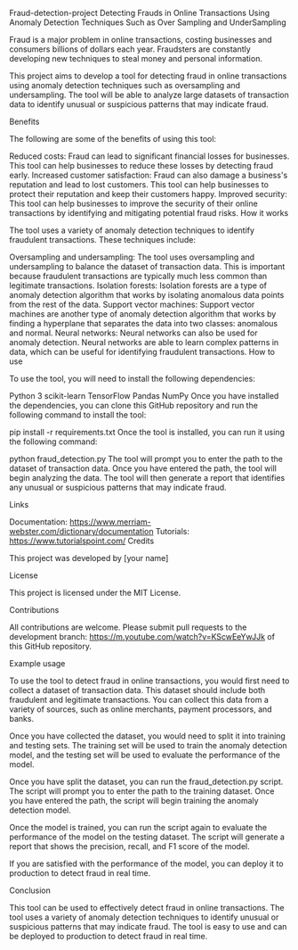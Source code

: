 Fraud-detection-project
Detecting Frauds in Online Transactions Using Anomaly Detection Techniques Such as Over Sampling and UnderSampling

Fraud is a major problem in online transactions, costing businesses and consumers billions of dollars each year. Fraudsters are constantly developing new techniques to steal money and personal information.

This project aims to develop a tool for detecting fraud in online transactions using anomaly detection techniques such as oversampling and undersampling. The tool will be able to analyze large datasets of transaction data to identify unusual or suspicious patterns that may indicate fraud.

Benefits

The following are some of the benefits of using this tool:

Reduced costs: Fraud can lead to significant financial losses for businesses. This tool can help businesses to reduce these losses by detecting fraud early.
Increased customer satisfaction: Fraud can also damage a business's reputation and lead to lost customers. This tool can help businesses to protect their reputation and keep their customers happy.
Improved security: This tool can help businesses to improve the security of their online transactions by identifying and mitigating potential fraud risks.
How it works

The tool uses a variety of anomaly detection techniques to identify fraudulent transactions. These techniques include:

Oversampling and undersampling: The tool uses oversampling and undersampling to balance the dataset of transaction data. This is important because fraudulent transactions are typically much less common than legitimate transactions.
Isolation forests: Isolation forests are a type of anomaly detection algorithm that works by isolating anomalous data points from the rest of the data.
Support vector machines: Support vector machines are another type of anomaly detection algorithm that works by finding a hyperplane that separates the data into two classes: anomalous and normal.
Neural networks: Neural networks can also be used for anomaly detection. Neural networks are able to learn complex patterns in data, which can be useful for identifying fraudulent transactions.
How to use

To use the tool, you will need to install the following dependencies:

Python 3
scikit-learn
TensorFlow
Pandas
NumPy
Once you have installed the dependencies, you can clone this GitHub repository and run the following command to install the tool:

pip install -r requirements.txt
Once the tool is installed, you can run it using the following command:

python fraud_detection.py
The tool will prompt you to enter the path to the dataset of transaction data. Once you have entered the path, the tool will begin analyzing the data. The tool will then generate a report that identifies any unusual or suspicious patterns that may indicate fraud.

Links

Documentation: https://www.merriam-webster.com/dictionary/documentation
Tutorials: https://www.tutorialspoint.com/
Credits

This project was developed by [your name]

License

This project is licensed under the MIT License.

Contributions

All contributions are welcome. Please submit pull requests to the development branch: https://m.youtube.com/watch?v=KScwEeYwJJk of this GitHub repository.

Example usage

To use the tool to detect fraud in online transactions, you would first need to collect a dataset of transaction data. This dataset should include both fraudulent and legitimate transactions. You can collect this data from a variety of sources, such as online merchants, payment processors, and banks.

Once you have collected the dataset, you would need to split it into training and testing sets. The training set will be used to train the anomaly detection model, and the testing set will be used to evaluate the performance of the model.

Once you have split the dataset, you can run the fraud_detection.py script. The script will prompt you to enter the path to the training dataset. Once you have entered the path, the script will begin training the anomaly detection model.

Once the model is trained, you can run the script again to evaluate the performance of the model on the testing dataset. The script will generate a report that shows the precision, recall, and F1 score of the model.

If you are satisfied with the performance of the model, you can deploy it to production to detect fraud in real time.

Conclusion

This tool can be used to effectively detect fraud in online transactions. The tool uses a variety of anomaly detection techniques to identify unusual or suspicious patterns that may indicate fraud. The tool is easy to use and can be deployed to production to detect fraud in real time.

